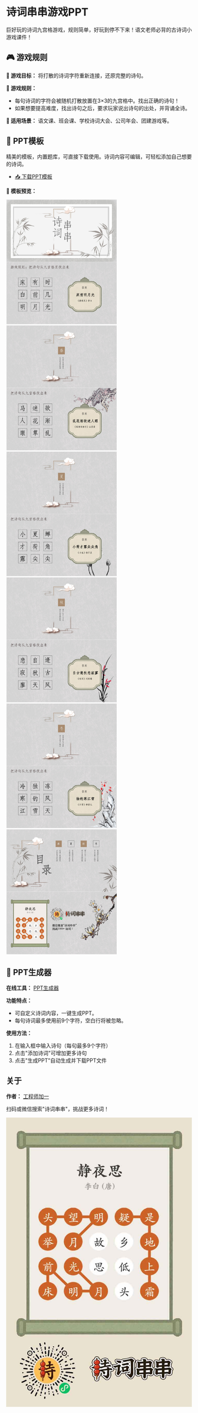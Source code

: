 # 诗词串串游戏PPT

巨好玩的诗词九宫格游戏，规则简单，好玩到停不下来！语文老师必背的古诗词小游戏课件！

## 🎮 游戏规则

**🎯 游戏目标：** 将打散的诗词字符重新连接，还原完整的诗句。

**🎲 游戏规则：**

- 每句诗词的字符会被随机打散放置在3×3的九宫格中。找出正确的诗句！
- 如果想要提高难度，找出诗句之后，要求玩家说出诗句的出处，并背诵全诗。

**🎈 适用场景：** 语文课、班会课、学校诗词大会、公司年会、团建游戏等。

## 📄 PPT模板

精美的模板，内置题库，可直接下载使用。诗词内容可编辑，可轻松添加自己想要的诗词。

- [📥 下载PPT模板](/public/pptx/诗词串串.pptx?raw=true)

**📸 模板预览：**

<img src="public/preview/ppt_1.jpg" alt="PPT模板预览1" width="300"/>
<img src="public/preview/ppt_2.jpg" alt="PPT模板预览2" width="300"/>
<img src="public/preview/ppt_3.jpg" alt="PPT模板预览3" width="300"/>
<img src="public/preview/ppt_4.jpg" alt="PPT模板预览4" width="300"/>
<img src="public/preview/ppt_5.jpg" alt="PPT模板预览5" width="300"/>
<img src="public/preview/ppt_6.jpg" alt="PPT模板预览6" width="300"/>

## 🚀 PPT生成器

**在线工具：** [PPT生成器](https://oonne.github.io/poetry-strands-ppt/)

**功能特点：**

- 可自定义诗词内容，一键生成PPT。
- 每句诗词最多使用前9个字符，空白行将被忽略。

**使用方法：**

1. 在输入框中输入诗句（每句最多9个字符）
2. 点击"添加诗词"可增加更多诗句
3. 点击"生成PPT"自动生成并下载PPT文件

## 关于

**作者：** [工程师加一](https://blog.oonne.com)

扫码或微信搜索"诗词串串"，挑战更多诗词！

![诗词串串海报](poster.jpg)
